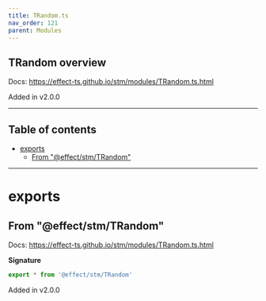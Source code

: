 ```yaml
---
title: TRandom.ts
nav_order: 121
parent: Modules
---
```


## TRandom overview

Docs: https://effect-ts.github.io/stm/modules/TRandom.ts.html

Added in v2.0.0

---

<h2 class="text-delta">Table of contents</h2>

- [exports](#exports)
  - [From "@effect/stm/TRandom"](#from-effectstmtrandom)

---

# exports

## From "@effect/stm/TRandom"

Docs: https://effect-ts.github.io/stm/modules/TRandom.ts.html

**Signature**

```ts
export * from '@effect/stm/TRandom'
```

Added in v2.0.0
